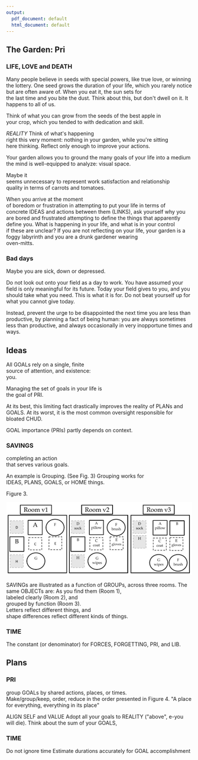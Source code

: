 ```yaml
---
output:
  pdf_document: default
  html_document: default
---
```


## The Garden: Pri  
### LIFE, LOVE and DEATH  

Many people believe in seeds with special powers, 
like true love, or winning the lottery. 
One seed grows the duration of your life, 
which you rarely notice but are often aware of. 
When you eat it, 
the sun sets for  
the last time and you bite the dust. 
Think about this, but don't dwell on it. 
It happens to all of us.  
  
Think of what you can grow from the seeds of the best apple in  
your crop, which you tended to with dedication and skill. 

*REALITY*
Think of what's happening  
right this very moment: 
nothing in your garden, 
while you're sitting  
here thinking. 
Reflect only enough to improve your actions.  
  
Your garden allows you 
to ground the many goals of your life 
into a medium the mind is well-equipped to analyze: 
visual space. 

Maybe it  
seems unnecessary to represent work satisfaction and relationship  
quality in terms of carrots and tomatoes. 

When you arrive at the moment  
of boredom or frustration in attempting to put your life in terms of  
concrete IDEAS and actions between them (LINKS), 
ask yourself why you  
are bored and frustrated attempting to define 
the things that apparently  
define you. 
What is happening in your life, 
and what is in your control  
if these are unclear? 
If you are not reflecting on your life, 
your garden is a foggy labyrinth and 
you are a drunk gardener wearing  
oven-mitts.  

### Bad days
Maybe you are sick,
down or depressed.

Do not look out onto your field 
as a day to work.
You have assumed your field is only meaningful 
for its future.
Today your field gives to you, and 
you should take what you need.
This is what it is for.
Do not beat yourself up 
for what you cannot give today.

Instead, prevent the urge to be disappointed
the next time you are less than productive,
by planning a fact of being human:
you are always sometimes less than productive,
and always occasionally 
in very inopportune times and ways.


## Ideas
  
All GOALs rely on a single, finite  
source of attention, and existence:  
you.  

Managing the set of goals in your life is   
the goal of PRI.   

At its best, this limiting fact
drastically improves the reality
of PLANs and GOALS.
At its worst, it is the most common
oversight responsible for bloated CHUD.

GOAL importance (PRIs) partly depends on context.
  
### SAVINGS    
completing an action  
that serves various goals.   
  
An example is Grouping.
(See Fig. 3)
Grouping works for  
IDEAS, PLANS, GOALS, or HOME things.

Figure 3.   

![](figs/group.png)  

SAVINGs are illustrated as a function of GROUPs,
across three rooms. The same OBJECTs are: 
As you find them (Room 1),   
labeled clearly (Room 2), and  
grouped by function (Room 3).    
Letters reflect different things, and  
shape differences reflect different kinds of things.  

  
### TIME  

The constant (or denominator) for 
FORCES, FORGETTING,
PRI, and LIB.


## Plans
### PRI	
group GOALs by shared actions, places, or times.  
Make/group/keep, 
order, reduce in the order presented in Figure 4.
"A place for everything, everything in its place"

ALIGN SELF and VALUE
Adopt all your goals to REALITY ("above", e-you will die). 
Think about the sum of your GOALS, 

### TIME
Do not ignore time
Estimate durations accurately
for GOAL accomplishment


